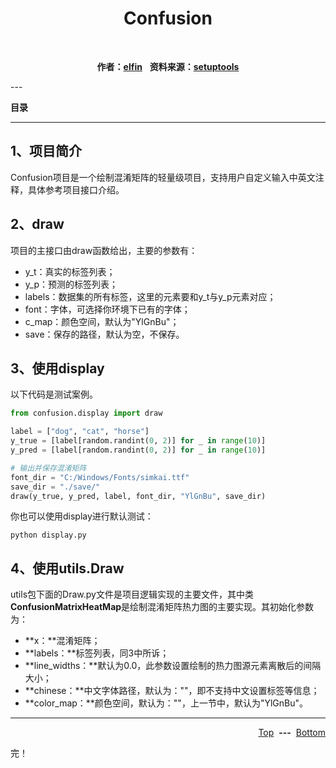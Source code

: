 <p>
    <center><h1>Confusion</h1></center>
	<br />
    <p align="center">
        <b>作者：</b><b><a href="https://github.com/firstelfin">elfin</a></b>&nbsp;&nbsp;
        <b>资料来源：<a href="https://packaging.python.org/guides/distributing-packages-using-setuptools/">setuptools</a></b>
	</p>
</p>
---

<p name="top" id="top">
    <b>目录</b>
</p>


---

## 1、项目简介

Confusion项目是一个绘制混淆矩阵的轻量级项目，支持用户自定义输入中英文注释，具体参考项目接口介绍。



## 2、draw ##

项目的主接口由draw函数给出，主要的参数有：

*   y_t：真实的标签列表；
*   y_p：预测的标签列表；
*   labels：数据集的所有标签，这里的元素要和y_t与y_p元素对应；
*   font：字体，可选择你环境下已有的字体；
*   c_map：颜色空间，默认为"YlGnBu"；
*   save：保存的路径，默认为空，不保存。



## 3、使用display ##

以下代码是测试案例。

```python
from confusion.display import draw

label = ["dog", "cat", "horse"]
y_true = [label[random.randint(0, 2)] for _ in range(10)]
y_pred = [label[random.randint(0, 2)] for _ in range(10)]

# 输出并保存混淆矩阵
font_dir = "C:/Windows/Fonts/simkai.ttf"
save_dir = "./save/"
draw(y_true, y_pred, label, font_dir, "YlGnBu", save_dir)
```

你也可以使用display进行默认测试：

```shell
python display.py
```

## 4、使用utils.Draw ##

utils包下面的Draw.py文件是项目逻辑实现的主要文件，其中类**ConfusionMatrixHeatMap**是绘制混淆矩阵热力图的主要实现。其初始化参数为：

*   **x：**混淆矩阵；
*   **labels：**标签列表，同3中所诉；
*   **line_widths：**默认为0.0，此参数设置绘制的热力图源元素离散后的间隔大小；
*   **chinese：**中文字体路径，默认为：""，即不支持中文设置标签等信息；
*   **color_map：**颜色空间，默认为：""，上一节中，默认为"YlGnBu"。



---

<p align="right">
    <b></b><a href="#top">Top</a></b>
	&nbsp;<b>---</b>&nbsp;
	<b></b><a href="#bottom">Bottom</a></b>
</p>
<p name="bottom" id="bottom" align="left">
    完！
</p>